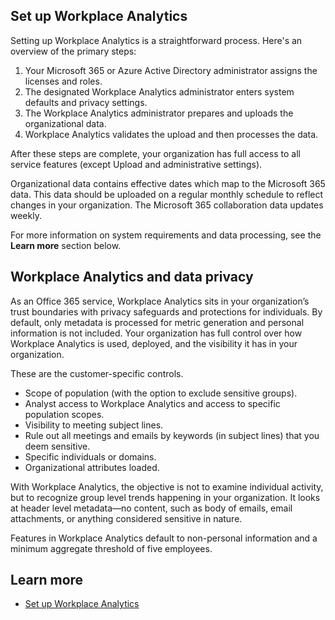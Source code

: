 ## Set up Workplace Analytics

Setting up Workplace Analytics is a straightforward process. Here's an overview of the primary steps:

1. Your Microsoft 365 or Azure Active Directory administrator assigns the licenses and roles.
1. The designated Workplace Analytics administrator enters system defaults and privacy settings.
1. The Workplace Analytics administrator prepares and uploads the organizational data.
1. Workplace Analytics validates the upload and then processes the data.

After these steps are complete, your organization has full access to all service features (except Upload and administrative settings). 

Organizational data contains effective dates which map to the Microsoft 365 data. This data should be uploaded on a regular monthly schedule to reflect changes in your organization. The Microsoft 365 collaboration data updates weekly.

For more information on system requirements and data processing, see the **Learn more** section below.

## Workplace Analytics and data privacy

As an Office 365 service, Workplace Analytics sits in your organization’s trust boundaries with privacy safeguards and protections for individuals. By default, only metadata is processed for metric generation and personal information is not included. Your organization has full control over how Workplace Analytics is used, deployed, and the visibility it has in your organization.

These are the customer-specific controls.

- Scope of population (with the option to exclude sensitive groups).
- Analyst access to Workplace Analytics and access to specific population scopes.
- Visibility to meeting subject lines.
- Rule out all meetings and emails by keywords (in subject lines) that you deem sensitive.
- Specific individuals or domains.
- Organizational attributes loaded.

With Workplace Analytics, the objective is not to examine individual activity, but to recognize group level trends happening in your organization. It looks at header level metadata—no content, such as body of emails, email attachments, or anything considered sensitive in nature. 

Features in Workplace Analytics default to non-personal information and a minimum aggregate threshold of five employees.

## Learn more

- [Set up Workplace Analytics](https://docs.microsoft.com/workplace-analytics/setup/set-up-workplace-analytics?azure-portal=true)
